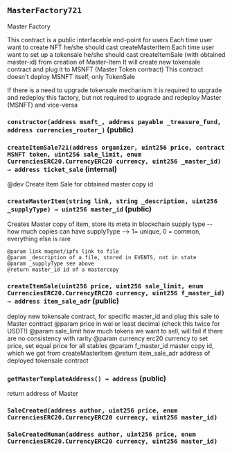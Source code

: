 ## `MasterFactory721`

 Master Factory


This contract is a public interfaceble end-point for users
Each time user want to create NFT he/she should cast createMasterItem
Each time user want to set up a tokensale he/she should cast createItemSale (with obtained master-id) from creation of Master-Item
It will create new tokensale contract and plug it to MSNFT (Master Token contract)
This contract doesn't deploy MSNFT itself, only TokenSale

If there is a need to upgrade tokensale mechanism it is required to upgrade and redeploy this factory, but not required to upgrade and redeploy Master (MSNFT) and vice-versa



### `constructor(address msnft_, address payable _treasure_fund, address currencies_router_)` (public)





### `createItemSale721(address organizer, uint256 price, contract MSNFT token, uint256 sale_limit, enum CurrenciesERC20.CurrencyERC20 currency, uint256 _master_id) → address ticket_sale` (internal)

 @dev Create Item Sale for obtained master copy id



### `createMasterItem(string link, string _description, uint256 _supplyType) → uint256 master_id` (public)



Creates Master copy of item, store its meta in blockchain
     supply type -- how much copies can have
     supplyType --> 1= unique, 0 = common, everything else is rare

    @param link magnet/ipfs link to file 
    @param _description of a file, stored in EVENTS, not in state
    @param _supplyType see above
    @return master_id id of a mastercopy

### `createItemSale(uint256 price, uint256 sale_limit, enum CurrenciesERC20.CurrencyERC20 currency, uint256 f_master_id) → address item_sale_adr` (public)



deploy new tokensale contract, for specific master_id and plug this sale to Master contract
    @param price in wei or least decimal (check this twice for USDT!)
    @param sale_limit how much tokens we want to sell, will fail if there are no consistency with rarity
    @param currency erc20 currency to set price, set equal price for all stables
    @param f_master_id master copy id, which we got from createMasterItem
    @return item_sale_adr address of deployed tokensale contract

### `getMasterTemplateAddress() → address` (public)



return address of Master


### `SaleCreated(address author, uint256 price, enum CurrenciesERC20.CurrencyERC20 currency, uint256 master_id)`





### `SaleCreatedHuman(address author, uint256 price, enum CurrenciesERC20.CurrencyERC20 currency, uint256 master_id)`





